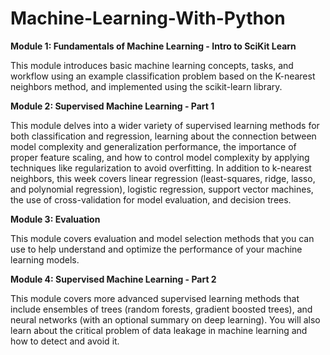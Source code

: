 # Machine-Learning-With-Python

**Module 1: Fundamentals of Machine Learning - Intro to SciKit Learn**

This module introduces basic machine learning concepts, tasks, and workflow using an example classification problem based on the K-nearest neighbors method, and implemented using the scikit-learn library.


**Module 2: Supervised Machine Learning - Part 1**

This module delves into a wider variety of supervised learning methods for both classification and regression, learning about the connection between model complexity and generalization performance, the importance of proper feature scaling, and how to control model complexity by applying techniques like regularization to avoid overfitting. In addition to k-nearest neighbors, this week covers linear regression (least-squares, ridge, lasso, and polynomial regression), logistic regression, support vector machines, the use of cross-validation for model evaluation, and decision trees.


**Module 3: Evaluation**

This module covers evaluation and model selection methods that you can use to help understand and optimize the performance of your machine learning models.


**Module 4: Supervised Machine Learning - Part 2**

This module covers more advanced supervised learning methods that include ensembles of trees (random forests, gradient boosted trees), and neural networks (with an optional summary on deep learning). You will also learn about the critical problem of data leakage in machine learning and how to detect and avoid it.
